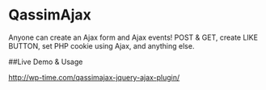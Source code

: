 # QassimAjax
Anyone can create an Ajax form and Ajax events! POST &amp; GET, create LIKE BUTTON, set PHP cookie using Ajax, and anything else.

##Live Demo & Usage

http://wp-time.com/qassimajax-jquery-ajax-plugin/
